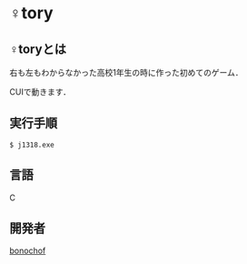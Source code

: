 # ♀tory

## ♀toryとは
右も左もわからなかった高校1年生の時に作った初めてのゲーム．

CUIで動きます．

## 実行手順
```
$ j1318.exe
```

## 言語
C

## 開発者
[bonochof](https://githum.com/bonochof)

